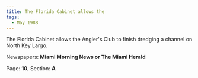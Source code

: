 ```yaml
---  
title: The Florida Cabinet allows the  
tags:  
  - May 1988  
---  
```

  
The Florida Cabinet allows the Angler's Club to finish dredging a channel on North Key Largo.  
  
Newspapers: **Miami Morning News or The Miami Herald**  
  
Page: **10**, Section: **A** 

